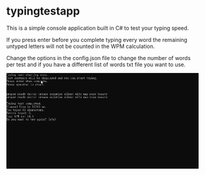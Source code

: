 # typingtestapp
This is a simple console application built in C# to test your typing speed. 

If you press enter before you complete typing every word the remaining untyped letters will not be counted in the WPM calculation.

Change the options in the config.json file to change the number of words per test and if you have a different list of words txt file you want to use.

![1](images/1.png)